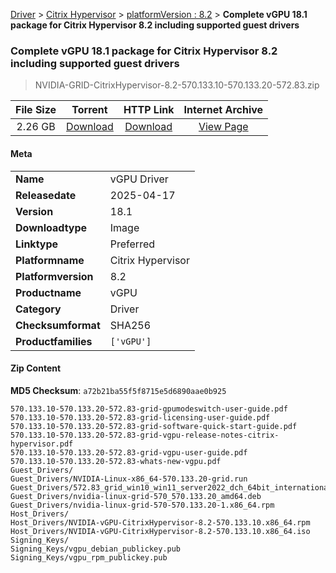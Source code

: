 
[Driver](/README.md)  >  [Citrix Hypervisor](/index/Driver/Citrix_Hypervisor.md)  >  [platformVersion : 8.2](/index/Driver/Citrix_Hypervisor/8.2.md)  >  **Complete vGPU 18.1 package for Citrix Hypervisor 8.2 including supported guest drivers**


###    Complete vGPU 18.1 package for Citrix Hypervisor 8.2 including supported guest drivers

> NVIDIA-GRID-CitrixHypervisor-8.2-570.133.10-570.133.20-572.83.zip   


| **File Size** | **Torrent**  | **HTTP Link** | **Internet Archive** |
|:-------------:|:------------:|:-------------:|:--------------------:|
| 2.26 GB |  [Download](https://archive.org/download/nvgpu_NVIDIA-GRID-CitrixHypervisor-8.2-570.133.10-570.133.20-572.83.zip/nvgpu_NVIDIA-GRID-CitrixHypervisor-8.2-570.133.10-570.133.20-572.83.zip_archive.torrent)       | [Download](https://archive.org/compress/nvgpu_NVIDIA-GRID-CitrixHypervisor-8.2-570.133.10-570.133.20-572.83.zip) | [View Page](https://archive.org/details/nvgpu_NVIDIA-GRID-CitrixHypervisor-8.2-570.133.10-570.133.20-572.83.zip)       |

#### Meta

<table>
<tr><td><strong>Name</strong></td><td>vGPU Driver</td></tr>
<tr><td><strong>Releasedate</strong></td><td>2025-04-17</td></tr>
<tr><td><strong>Version</strong></td><td>18.1</td></tr>
<tr><td><strong>Downloadtype</strong></td><td>Image</td></tr>
<tr><td><strong>Linktype</strong></td><td>Preferred</td></tr>
<tr><td><strong>Platformname</strong></td><td>Citrix Hypervisor</td></tr>
<tr><td><strong>Platformversion</strong></td><td>8.2</td></tr>
<tr><td><strong>Productname</strong></td><td>vGPU</td></tr>
<tr><td><strong>Category</strong></td><td>Driver</td></tr>
<tr><td><strong>Checksumformat</strong></td><td>SHA256</td></tr>
<tr><td><strong>Productfamilies</strong></td><td><code>['vGPU']</code></td></tr>
</table>

#### Zip Content

**MD5 Checksum**: `a72b21ba55f5f8715e5d6890aae0b925`

```text
570.133.10-570.133.20-572.83-grid-gpumodeswitch-user-guide.pdf
570.133.10-570.133.20-572.83-grid-licensing-user-guide.pdf
570.133.10-570.133.20-572.83-grid-software-quick-start-guide.pdf
570.133.10-570.133.20-572.83-grid-vgpu-release-notes-citrix-hypervisor.pdf
570.133.10-570.133.20-572.83-grid-vgpu-user-guide.pdf
570.133.10-570.133.20-572.83-whats-new-vgpu.pdf
Guest_Drivers/
Guest_Drivers/NVIDIA-Linux-x86_64-570.133.20-grid.run
Guest_Drivers/572.83_grid_win10_win11_server2022_dch_64bit_international.exe
Guest_Drivers/nvidia-linux-grid-570_570.133.20_amd64.deb
Guest_Drivers/nvidia-linux-grid-570-570.133.20-1.x86_64.rpm
Host_Drivers/
Host_Drivers/NVIDIA-vGPU-CitrixHypervisor-8.2-570.133.10.x86_64.rpm
Host_Drivers/NVIDIA-vGPU-CitrixHypervisor-8.2-570.133.10.x86_64.iso
Signing_Keys/
Signing_Keys/vgpu_debian_publickey.pub
Signing_Keys/vgpu_rpm_publickey.pub
```